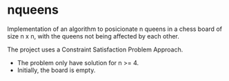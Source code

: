 # nqueens

Implementation of an algorithm to posicionate n queens in a chess board of size n x n, with the queens not being affected by each other.

The project uses a Constraint Satisfaction Problem Approach.

- The problem only have solution for n >= 4.
- Initially, the board is empty.
